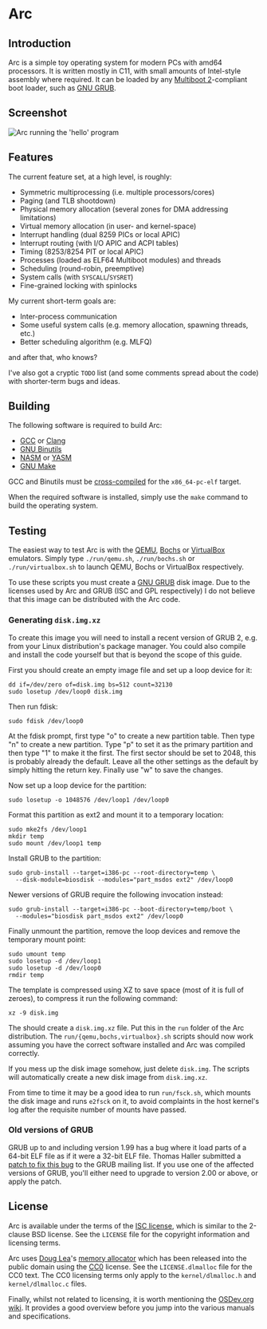 Arc
===

Introduction
------------

Arc is a simple toy operating system for modern PCs with amd64 processors.
It is written mostly in C11, with small amounts of Intel-style assembly where
required. It can be loaded by any [Multiboot 2][multiboot]-compliant boot
loader, such as [GNU GRUB][grub].

Screenshot
----------

![Arc running the 'hello' program][screenshot]

Features
--------

The current feature set, at a high level, is roughly:

  * Symmetric multiprocessing (i.e. multiple processors/cores)
  * Paging (and TLB shootdown)
  * Physical memory allocation (several zones for DMA addressing limitations)
  * Virtual memory allocation (in user- and kernel-space)
  * Interrupt handling (dual 8259 PICs or local APIC)
  * Interrupt routing (with I/O APIC and ACPI tables)
  * Timing (8253/8254 PIT or local APIC)
  * Processes (loaded as ELF64 Multiboot modules) and threads
  * Scheduling (round-robin, preemptive)
  * System calls (with `SYSCALL`/`SYSRET`)
  * Fine-grained locking with spinlocks

My current short-term goals are:

  * Inter-process communication
  * Some useful system calls (e.g. memory allocation, spawning threads, etc.)
  * Better scheduling algorithm (e.g. MLFQ)

and after that, who knows?

I've also got a cryptic `TODO` list (and some comments spread about the code)
with shorter-term bugs and ideas.

Building
--------

The following software is required to build Arc:

  * [GCC][gcc] or [Clang][clang]
  * [GNU Binutils][binutils]
  * [NASM][nasm] or [YASM][yasm]
  * [GNU Make][make]

GCC and Binutils must be [cross-compiled][cross] for the `x86_64-pc-elf` target.

When the required software is installed, simply use the `make` command to build
the operating system.

Testing
-------

The easiest way to test Arc is with the [QEMU][qemu], [Bochs][bochs] or
[VirtualBox][vbox] emulators. Simply type `./run/qemu.sh`, `./run/bochs.sh` or
`./run/virtualbox.sh` to launch QEMU, Bochs or VirtualBox respectively.

To use these scripts you must create a [GNU GRUB][grub] disk image. Due to the
licenses used by Arc and GRUB (ISC and GPL respectively) I do not believe that
this image can be distributed with the Arc code.

### Generating `disk.img.xz`

To create this image you will need to install a recent version of GRUB 2, e.g.
from your Linux distribution's package manager. You could also compile and
install the code yourself but that is beyond the scope of this guide.

First you should create an empty image file and set up a loop device for it:

    dd if=/dev/zero of=disk.img bs=512 count=32130
    sudo losetup /dev/loop0 disk.img

Then run fdisk:

    sudo fdisk /dev/loop0

At the fdisk prompt, first type "o" to create a new partition table. Then type
"n" to create a new partition. Type "p" to set it as the primary partition and
then type "1" to make it the first. The first sector should be set to 2048, this
is probably already the default. Leave all the other settings as the default
by simply hitting the return key. Finally use "w" to save the changes.

Now set up a loop device for the partition:

    sudo losetup -o 1048576 /dev/loop1 /dev/loop0

Format this partition as ext2 and mount it to a temporary location:

    sudo mke2fs /dev/loop1
    mkdir temp
    sudo mount /dev/loop1 temp

Install GRUB to the partition:

    sudo grub-install --target=i386-pc --root-directory=temp \
      --disk-module=biosdisk --modules="part_msdos ext2" /dev/loop0

Newer versions of GRUB require the following invocation instead:

    sudo grub-install --target=i386-pc --boot-directory=temp/boot \
      --modules="biosdisk part_msdos ext2" /dev/loop0

Finally unmount the partition, remove the loop devices and remove the temporary
mount point:

    sudo umount temp
    sudo losetup -d /dev/loop1
    sudo losetup -d /dev/loop0
    rmdir temp

The template is compressed using XZ to save space (most of it is full of
zeroes), to compress it run the following command:

    xz -9 disk.img

The should create a `disk.img.xz` file. Put this in the `run` folder of the
Arc distribution. The `run/{qemu,bochs,virtualbox}.sh` scripts should now work
assuming you have the correct software installed and Arc was compiled
correctly.

If you mess up the disk image somehow, just delete `disk.img`. The scripts will
automatically create a new disk image from `disk.img.xz`.

From time to time it may be a good idea to run `run/fsck.sh`, which mounts the
disk image and runs `e2fsck` on it, to avoid complaints in the host kernel's log
after the requisite number of mounts have passed.

### Old versions of GRUB

GRUB up to and including version 1.99 has a bug where it load parts of a 64-bit
ELF file as if it were a 32-bit ELF file. Thomas Haller submitted a
[patch to fix this bug][grub-fix] to the GRUB mailing list. If you use one of
the affected versions of GRUB, you'll either need to upgrade to version 2.00 or
above, or apply the patch.

License
-------

Arc is available under the terms of the [ISC license][isc], which is
similar to the 2-clause BSD license. See the `LICENSE` file for the copyright
information and licensing terms.

Arc uses [Doug Lea][dl]'s [memory allocator][dlmalloc] which has been released
into the public domain using the [CC0][cc0] license. See the `LICENSE.dlmalloc`
file for the CC0 text. The CC0 licensing terms only apply to the
`kernel/dlmalloc.h` and `kernel/dlmalloc.c` files.

Finally, whilst not related to licensing, it is worth mentioning the
[OSDev.org wiki][osdev]. It provides a good overview before you jump into the
various manuals and specifications.

[multiboot]: http://download.savannah.gnu.org/releases/grub/phcoder/multiboot.pdf
[clang]: http://clang.llvm.org/
[gcc]: http://gcc.gnu.org/
[binutils]: http://gnu.org/software/binutils/
[nasm]: http://nasm.us/
[yasm]: http://yasm.tortall.net/
[make]: http://gnu.org/software/make/
[cross]: http://wiki.osdev.org/GCC_Cross-Compiler
[qemu]: http://qemu.org/
[bochs]: http://bochs.sourceforge.net/
[isc]: https://www.isc.org/downloads/software-support-policy/isc-license/
[grub]: http://gnu.org/software/grub/
[grub-fix]: http://lists.gnu.org/archive/html/bug-grub/2011-09/msg00026.html
[vbox]: http://virtualbox.org/
[dl]: http://g.oswego.edu/
[dlmalloc]: http://g.oswego.edu/dl/html/malloc.html
[cc0]: http://creativecommons.org/publicdomain/zero/1.0/
[screenshot]: https://raw.github.com/grahamedgecombe/arc/master/doc/screenshot.png
[osdev]: http://osdev.org/
